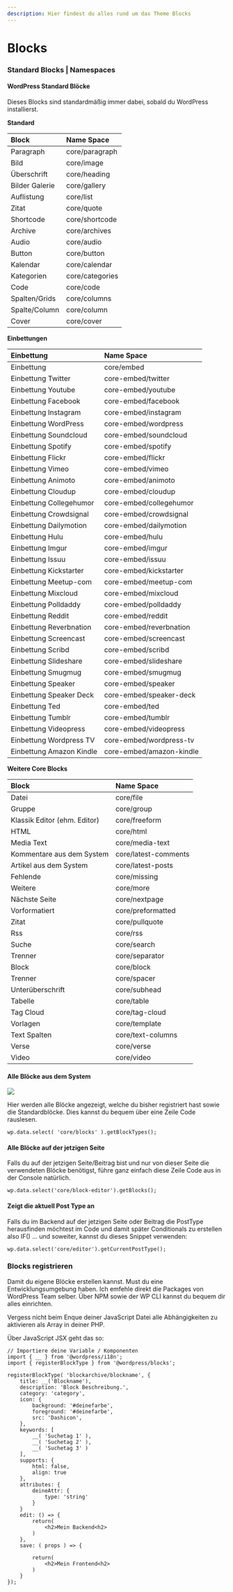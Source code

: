 ```yaml
---
description: Hier findest du alles rund um das Theme Blocks
---
```


# Blocks

### Standard Blocks \| Namespaces

#### WordPress Standard Blöcke

Dieses Blocks sind standardmäßig immer dabei, sobald du WordPress installierst.

**Standard**

| Block | Name Space |
| :--- | :--- |
| Paragraph | core/paragraph |
| Bild | core/image |
| Überschrift | core/heading |
| Bilder Galerie | core/gallery |
| Auflistung | core/list |
| Zitat | core/quote |
| Shortcode | core/shortcode |
| Archive | core/archives |
| Audio | core/audio |
| Button | core/button |
| Kalendar | core/calendar |
| Kategorien | core/categories |
| Code | core/code |
| Spalten/Grids | core/columns |
| Spalte/Column | core/column |
| Cover | core/cover |

**Einbettungen**

| Einbettung | Name Space |
| :--- | :--- |
| Einbettung | core/embed |
| Einbettung Twitter | core-embed/twitter |
| Einbettung Youtube | core-embed/youtube |
| Einbettung Facebook | core-embed/facebook |
| Einbettung Instagram | core-embed/instagram |
| Einbettung WordPress | core-embed/wordpress |
| Einbettung Soundcloud | core-embed/soundcloud |
| Einbettung Spotify | core-embed/spotify |
| Einbettung Flickr | core-embed/flickr |
| Einbettung Vimeo | core-embed/vimeo |
| Einbettung Animoto | core-embed/animoto |
| Einbettung Cloudup | core-embed/cloudup |
| Einbettung Collegehumor | core-embed/collegehumor |
| Einbettung Crowdsignal | core-embed/crowdsignal |
| Einbettung Dailymotion | core-embed/dailymotion |
| Einbettung Hulu | core-embed/hulu |
| Einbettung Imgur | core-embed/imgur |
| Einbettung Issuu | core-embed/issuu |
| Einbettung Kickstarter | core-embed/kickstarter |
| Einbettung Meetup-com | core-embed/meetup-com |
| Einbettung Mixcloud | core-embed/mixcloud |
| Einbettung Polldaddy | core-embed/polldaddy |
| Einbettung Reddit | core-embed/reddit |
| Einbettung Reverbnation | core-embed/reverbnation |
| Einbettung Screencast | core-embed/screencast |
| Einbettung Scribd | core-embed/scribd |
| Einbettung Slideshare | core-embed/slideshare |
| Einbettung Smugmug | core-embed/smugmug |
| Einbettung Speaker | core-embed/speaker |
| Einbettung Speaker Deck | core-embed/speaker-deck |
| Einbettung Ted | core-embed/ted |
| Einbettung Tumblr | core-embed/tumblr |
| Einbettung Videopress | core-embed/videopress |
| Einbettung Wordpress TV | core-embed/wordpress-tv |
| Einbettung Amazon Kindle | core-embed/amazon-kindle |

**Weitere Core Blocks**

| Block | Name Space |
| :--- | :--- |
| Datei | core/file |
| Gruppe | core/group |
| Klassik Editor \(ehm. Editor\) | core/freeform |
| HTML | core/html |
| Media Text | core/media-text |
| Kommentare aus dem System | core/latest-comments |
| Artikel aus dem System | core/latest-posts |
| Fehlende | core/missing |
| Weitere | core/more |
| Nächste Seite | core/nextpage |
| Vorformatiert | core/preformatted |
| Zitat | core/pullquote |
| Rss | core/rss |
| Suche | core/search |
| Trenner | core/separator |
| Block | core/block |
| Trenner | core/spacer |
| Unterüberschrift | core/subhead |
| Tabelle | core/table |
| Tag Cloud | core/tag-cloud |
| Vorlagen | core/template |
| Text Spalten | core/text-columns |
| Verse | core/verse |
| Video | core/video |

#### Alle Blöcke aus dem System

![](https://i.ibb.co/rc21kb6/getallblocks.png)

Hier werden alle Blöcke angezeigt, welche du bisher registriert hast sowie die Standardblöcke. Dies kannst du bequem über eine Zeile Code rauslesen.

```text
wp.data.select( 'core/blocks' ).getBlockTypes();
```

#### Alle Blöcke auf der jetzigen Seite

Falls du auf der jetzigen Seite/Beitrag bist und nur von dieser Seite die verwendeten Blöcke benötigst, führe ganz einfach diese Zeile Code aus in der Console natürlich.

```text
wp.data.select('core/block-editor').getBlocks();
```

#### Zeigt die aktuell Post Type an

Falls du im Backend auf der jetzigen Seite oder Beitrag die PostType herausfinden möchtest im Code und damit später Conditionals zu erstellen also IF\(\) ... und soweiter, kannst du dieses Snippet verwenden:

```text
wp.data.select('core/editor').getCurrentPostType();
```

### Blocks registrieren

Damit du eigene Blöcke erstellen kannst. Must du eine Entwicklungsumgebung haben. Ich emfehle direkt die Packages von WordPress Team selber. Über NPM sowie der WP CLI kannst du bequem dir alles einrichten.

Vergess nicht beim Enque deiner JavaScript Datei alle Abhängigkeiten zu aktivieren als Array in deiner PHP.

Über JavaScript JSX geht das so:

```text
// Importiere deine Variable / Komponenten
import { __ } from '@wordpress/i18n'; 
import { registerBlockType } from '@wordpress/blocks';

registerBlockType( 'blockarchive/blockname', {
    title: __('Blockname'), 
    description: 'Block Beschreibung.',
    category: 'category',
    icon: {
        background: '#deinefarbe',
        foreground: '#deinefarbe',
        src: 'Dashicon',
    },
    keywords: [
        __( 'Suchetag 1' ),
        __( 'Suchetag 2' ), 
        __( 'Suchetag 3' )
    ],
    supports: {
        html: false, 
        align: true
    },
    attributes: {
        deineAttr: {
            type: 'string' 
        }
    }
    edit: () => {
        return(
            <h2>Mein Backend<h2>
        )
    },
    save: ( props ) => {

        return(
            <h2>Mein Frontend<h2>
        )
    }
});
```

